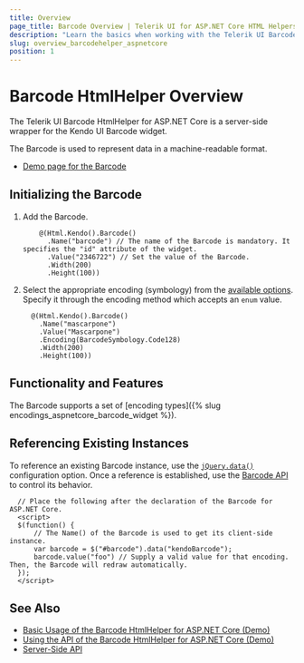 ```yaml
---
title: Overview
page_title: Barcode Overview | Telerik UI for ASP.NET Core HTML Helpers
description: "Learn the basics when working with the Telerik UI Barcode HtmlHelper for ASP.NET Core (MVC 6 or ASP.NET Core MVC)."
slug: overview_barcodehelper_aspnetcore
position: 1
---
```


# Barcode HtmlHelper Overview

The Telerik UI Barcode HtmlHelper for ASP.NET Core is a server-side wrapper for the Kendo UI Barcode widget.

The Barcode is used to represent data in a machine-readable format.

* [Demo page for the Barcode](https://demos.telerik.com/aspnet-core/barcode/index)

## Initializing the Barcode

1. Add the Barcode.

    ```
        @(Html.Kendo().Barcode()
          .Name("barcode") // The name of the Barcode is mandatory. It specifies the "id" attribute of the widget.
          .Value("2346722") // Set the value of the Barcode.
          .Width(200)
          .Height(100))
    ```

1. Select the appropriate encoding (symbology) from the [available options](https://docs.telerik.com/kendo-ui/api/javascript/dataviz/ui/barcode/configuration/type). Specify it through the encoding method which accepts an `enum` value.

    ```
      @(Html.Kendo().Barcode()
        .Name("mascarpone")
        .Value("Mascarpone")
        .Encoding(BarcodeSymbology.Code128)
        .Width(200)
        .Height(100))
    ```

## Functionality and Features  

The Barcode supports a set of [encoding types]({% slug encodings_aspnetcore_barcode_widget %}).

## Referencing Existing Instances

To reference an existing Barcode instance, use the [`jQuery.data()`](https://api.jquery.com/jQuery.data/) configuration option. Once a reference is established, use the [Barcode API](/api/barcode) to control its behavior.

      // Place the following after the declaration of the Barcode for ASP.NET Core.
      <script>
      $(function() {
          // The Name() of the Barcode is used to get its client-side instance.
          var barcode = $("#barcode").data("kendoBarcode");
          barcode.value("foo") // Supply a valid value for that encoding. Then, the Barcode will redraw automatically.
      });
      </script>

## See Also

* [Basic Usage of the Barcode HtmlHelper for ASP.NET Core (Demo)](https://demos.telerik.com/aspnet-core/barcode/index)
* [Using the API of the Barcode HtmlHelper for ASP.NET Core (Demo)](https://demos.telerik.com/aspnet-core/barcode/api)
* [Server-Side API](/api/barcode)
